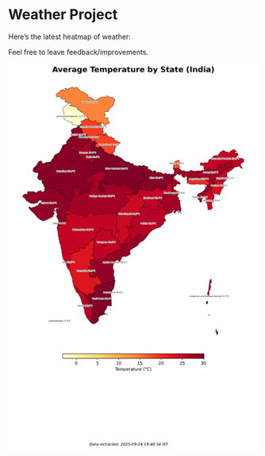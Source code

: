 # Weather Project

Here’s the latest heatmap of weather:

Feel free to leave feedback/improvements.

![India Heatmap](docs/assets/india_heatmap.png?v=D3FBDC)
